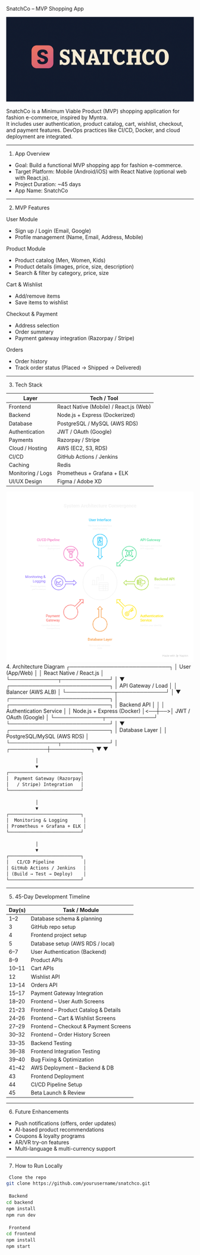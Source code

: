 SnatchCo – MVP Shopping App

![SnatchCo Logo](./assets/logo.png)

SnatchCo is a Minimum Viable Product (MVP) shopping application for fashion e-commerce, inspired by Myntra.  
It includes user authentication, product catalog, cart, wishlist, checkout, and payment features. DevOps practices like CI/CD, Docker, and cloud deployment are integrated.

---

 1. App Overview
- Goal: Build a functional MVP shopping app for fashion e-commerce.  
- Target Platform: Mobile (Android/iOS) with React Native (optional web with React.js).  
- Project Duration: ~45 days  
- App Name: SnatchCo  

---

 2. MVP Features

 User Module
- Sign up / Login (Email, Google)  
- Profile management (Name, Email, Address, Mobile)  

 Product Module
- Product catalog (Men, Women, Kids)  
- Product details (images, price, size, description)  
- Search & filter by category, price, size  

 Cart & Wishlist
- Add/remove items  
- Save items to wishlist  

 Checkout & Payment
- Address selection  
- Order summary  
- Payment gateway integration (Razorpay / Stripe)  

 Orders
- Order history  
- Track order status (Placed → Shipped → Delivered)  

---

 3. Tech Stack

| Layer                | Tech / Tool |
|---------------------|------------|
| Frontend            | React Native (Mobile) / React.js (Web) |
| Backend             | Node.js + Express (Dockerized) |
| Database            | PostgreSQL / MySQL (AWS RDS) |
| Authentication      | JWT / OAuth (Google) |
| Payments            | Razorpay / Stripe |
| Cloud / Hosting     | AWS (EC2, S3, RDS) |
| CI/CD               | GitHub Actions / Jenkins |
| Caching             | Redis |
| Monitoring / Logs   | Prometheus + Grafana + ELK |
| UI/UX Design        | Figma / Adobe XD |

![architecture Logo](./assets/architecture.png)
 4. Architecture Diagram
                   ┌───────────────────────────┐
                   │        User (App/Web)     │
                   │  React Native / React.js  │
                   └─────────────┬─────────────┘
                                 │
                                 ▼
                   ┌───────────────────────────┐
                   │     API Gateway / Load    │
                   │      Balancer (AWS ALB)   │
                   └─────────────┬─────────────┘
                                 │
                                 ▼
 ┌───────────────────────────┐   │   ┌───────────────────────────┐
 │        Backend API         │   │   │  Authentication Service   │
 │ Node.js + Express (Docker) │<──┼──>│   JWT / OAuth (Google)    │
 └─────────────┬─────────────┘       └───────────────────────────┘
               │
               ▼
 ┌───────────────────────────┐
 │     Database Layer         │
 │ PostgreSQL/MySQL (AWS RDS) │
 └─────────────┬─────────────┘
               │
    ┌──────────┼───────────┐
    ▼                      ▼

               │
               ▼
    ┌───────────────────────────┐
    │  Payment Gateway (Razorpay│
    │   / Stripe) Integration   │
    └───────────────────────────┘

               │
               ▼
    ┌───────────────────────────┐
    │  Monitoring & Logging      │
    │ Prometheus + Grafana + ELK │
    └───────────────────────────┘

               │
               ▼
    ┌───────────────────────────┐
    │   CI/CD Pipeline           │
    │ GitHub Actions / Jenkins   │
    │ (Build → Test → Deploy)    │
    └───────────────────────────┘



---

 5. 45-Day Development Timeline

| Day(s)       | Task / Module                                      |
|--------------|---------------------------------------------------|
| 1–2          | Database schema & planning                         |
| 3            | GitHub repo setup                                  |
| 4            | Frontend project setup                              |
| 5            | Database setup (AWS RDS / local)                  |
| 6–7          | User Authentication (Backend)                     |
| 8–9          | Product APIs                                      |
| 10–11        | Cart APIs                                         |
| 12           | Wishlist API                                      |
| 13–14        | Orders API                                        |
| 15–17        | Payment Gateway Integration                        |
| 18–20        | Frontend – User Auth Screens                        |
| 21–23        | Frontend – Product Catalog & Details               |
| 24–26        | Frontend – Cart & Wishlist Screens                 |
| 27–29        | Frontend – Checkout & Payment Screens              |
| 30–32        | Frontend – Order History Screen                     |
| 33–35        | Backend Testing                                   |
| 36–38        | Frontend Integration Testing                        |
| 39–40        | Bug Fixing & Optimization                           |
| 41–42        | AWS Deployment – Backend & DB                       |
| 43           | Frontend Deployment                                 |
| 44           | CI/CD Pipeline Setup                                 |
| 45           | Beta Launch & Review                                 |

---

 6. Future Enhancements
- Push notifications (offers, order updates)  
- AI-based product recommendations  
- Coupons & loyalty programs  
- AR/VR try-on features  
- Multi-language & multi-currency support  

---

 7. How to Run Locally

```bash
 Clone the repo
git clone https://github.com/yourusername/snatchco.git

 Backend
cd backend
npm install
npm run dev

 Frontend
cd frontend
npm install
npm start

